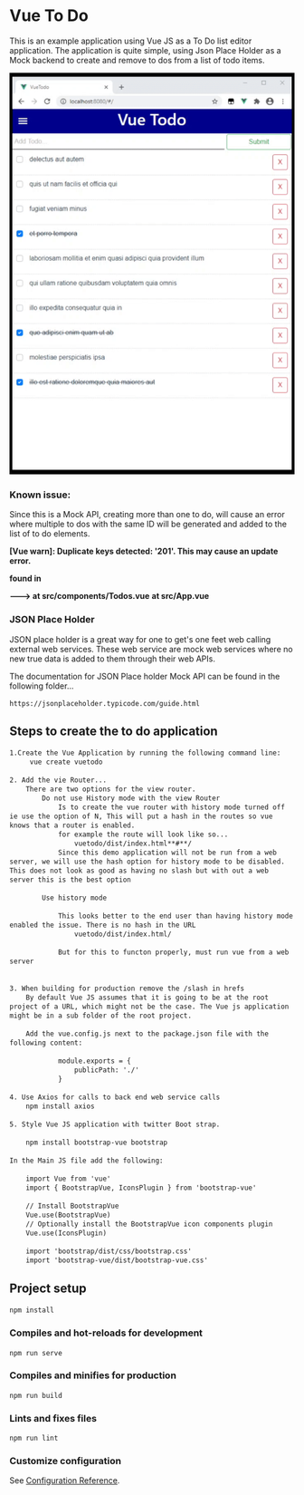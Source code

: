 # Vue To Do

This is an example application using Vue JS as a To Do list editor application. The application is quite simple, using Json Place Holder as a Mock backend to create and remove to dos from a list of todo items. 


![Alt text](https://github.com/StuartSmith/VueJS-Samples/blob/master/vuetodo/GitHubImage/2020-10-07%2020-54-33.gif?raw=true "VueJS To Do Application")

### Known issue:   
Since this is a Mock API, creating more than one to do, will cause an error where multiple to dos with the same ID will be generated and added to the list of to do elements. 

**[Vue warn]: Duplicate keys detected: '201'. This may cause an update error.**

**found in**

**---> <Todos> at src/components/Todos.vue**
        **<App> at src/App.vue**
       **<Root>**

### JSON Place Holder
JSON place holder is a great way for one to get's one feet web calling external web services. These web service are mock web services where no new true data is added to them through their web APIs. 

The documentation for JSON Place holder Mock API can be found in the following folder...

    https://jsonplaceholder.typicode.com/guide.html


## Steps to create the to do application


    1.Create the Vue Application by running the following command line:
         vue create vuetodo

    2. Add the vie Router...
        There are two options for the view router.
            Do not use History mode with the view Router
                Is to create the vue router with history mode turned off ie use the option of N, This will put a hash in the routes so vue knows that a router is enabled.
                for example the route will look like so...
                    vuetodo/dist/index.html**#**/
                Since this demo application will not be run from a web server, we will use the hash option for history mode to be disabled. This does not look as good as having no slash but with out a web server this is the best option 
            
            Use history mode
                
                This looks better to the end user than having history mode enabled the issue. There is no hash in the URL
                    vuetodo/dist/index.html/ 
                
                But for this to functon properly, must run vue from a web server


    3. When building for production remove the /slash in hrefs
        By default Vue JS assumes that it is going to be at the root project of a URL, which might not be the case. The Vue js application might be in a sub folder of the root project. 

        Add the vue.config.js next to the package.json file with the following content:

                module.exports = {
                    publicPath: './'
                }

    4. Use Axios for calls to back end web service calls
        npm install axios

    5. Style Vue JS application with twitter Boot strap. 
        
        npm install bootstrap-vue bootstrap

    In the Main JS file add the following: 

        import Vue from 'vue'
        import { BootstrapVue, IconsPlugin } from 'bootstrap-vue'

        // Install BootstrapVue
        Vue.use(BootstrapVue)
        // Optionally install the BootstrapVue icon components plugin
        Vue.use(IconsPlugin)

        import 'bootstrap/dist/css/bootstrap.css'
        import 'bootstrap-vue/dist/bootstrap-vue.css'

## Project setup
```
npm install
```

### Compiles and hot-reloads for development
```
npm run serve
```

### Compiles and minifies for production
```
npm run build
```

### Lints and fixes files
```
npm run lint
```

### Customize configuration
See [Configuration Reference](https://cli.vuejs.org/config/).
